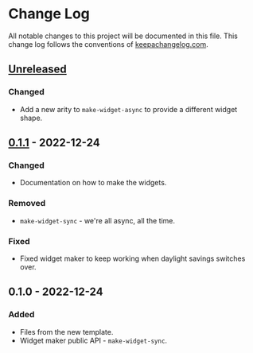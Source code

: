 # Change Log
All notable changes to this project will be documented in this file. This change log follows the conventions of [keepachangelog.com](http://keepachangelog.com/).

## [Unreleased]
### Changed
- Add a new arity to `make-widget-async` to provide a different widget shape.

## [0.1.1] - 2022-12-24
### Changed
- Documentation on how to make the widgets.

### Removed
- `make-widget-sync` - we're all async, all the time.

### Fixed
- Fixed widget maker to keep working when daylight savings switches over.

## 0.1.0 - 2022-12-24
### Added
- Files from the new template.
- Widget maker public API - `make-widget-sync`.

[Unreleased]: https://sourcehost.site/your-name/blizzard-basin/compare/0.1.1...HEAD
[0.1.1]: https://sourcehost.site/your-name/blizzard-basin/compare/0.1.0...0.1.1
